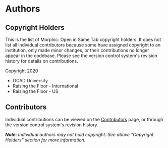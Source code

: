 # Authors

## Copyright Holders

This is the list of Morphic: Open in Same Tab copyright holders. It does not list all individual contributors because
some have assigned copyright to an institution, only made minor changes, or their contributions no longer appear in the
codebase. Please see the version control system's revision history for details on contributions.

Copyright 2020

* OCAD University
* Raising the Floor - International
* Raising the Floor - US

## Contributors

Individual contributions can be viewed on the
[Contributors](https://github.com/GPII/gpii-open-same-tab-extension/graphs/contributors) page, or through the version control
system's revision history.

_**Note**: Individual authors may not hold copyright. See above "Copyright Holders" section for more information._
